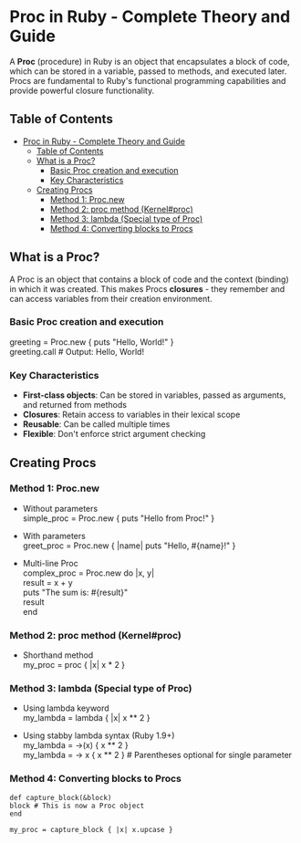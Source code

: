 # Proc in Ruby - Complete Theory and Guide

A **Proc** (procedure) in Ruby is an object that encapsulates a block of code, which can be stored in a variable, passed to methods, and executed later. Procs are fundamental to Ruby's functional programming capabilities and provide powerful closure functionality.

## Table of Contents

- [Proc in Ruby - Complete Theory and Guide](#proc-in-ruby---complete-theory-and-guide)
  - [Table of Contents](#table-of-contents)
  - [What is a Proc?](#what-is-a-proc)
    - [Basic Proc creation and execution](#basic-proc-creation-and-execution)
    - [Key Characteristics](#key-characteristics)
  - [Creating Procs](#creating-procs)
    - [Method 1: Proc.new](#method-1-procnew)
    - [Method 2: proc method (Kernel#proc)](#method-2-proc-method-kernelproc)
    - [Method 3: lambda (Special type of Proc)](#method-3-lambda-special-type-of-proc)
    - [Method 4: Converting blocks to Procs](#method-4-converting-blocks-to-procs)

## What is a Proc?

A Proc is an object that contains a block of code and the context (binding) in which it was created. This makes Procs **closures** - they remember and can access variables from their creation environment.

### Basic Proc creation and execution
   greeting = Proc.new { puts "Hello, World!" }  
   greeting.call # Output: Hello, World!  


### Key Characteristics

- **First-class objects**: Can be stored in variables, passed as arguments, and returned from methods
- **Closures**: Retain access to variables in their lexical scope
- **Reusable**: Can be called multiple times
- **Flexible**: Don't enforce strict argument checking

## Creating Procs

### Method 1: Proc.new

- Without parameters  
simple_proc = Proc.new { puts "Hello from Proc!" }  

- With parameters  
greet_proc = Proc.new { |name| puts "Hello, #{name}!" }  

- Multi-line Proc  
complex_proc = Proc.new do |x, y|  
result = x + y  
puts "The sum is: #{result}"  
result  
end  


### Method 2: proc method (Kernel#proc)

- Shorthand method  
my_proc = proc { |x| x * 2 }  


### Method 3: lambda (Special type of Proc)

- Using lambda keyword  
my_lambda = lambda { |x| x ** 2 }  

- Using stabby lambda syntax (Ruby 1.9+)  
my_lambda = ->(x) { x ** 2 }  
my_lambda = -> x { x ** 2 } # Parentheses optional for single parameter  


### Method 4: Converting blocks to Procs

    def capture_block(&block)  
    block # This is now a Proc object  
    end  

    my_proc = capture_block { |x| x.upcase }  


